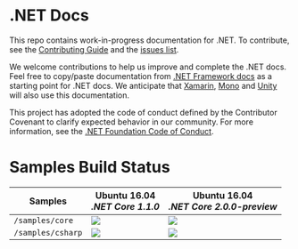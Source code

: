 # .NET Docs

This repo contains work-in-progress documentation for .NET. To contribute, see the [Contributing Guide](CONTRIBUTING.md) and the [issues list](https://github.com/dotnet/docs/issues). 

We welcome contributions to help us improve and complete the .NET docs. Feel free to copy/paste documentation from [.NET Framework docs](https://msdn.microsoft.com/library/w0x726c2.aspx) as a starting point for .NET docs. We anticipate that [Xamarin](http://developer.xamarin.com/api/root/classlib/), [Mono](http://docs.go-mono.com/?link=root%3a%2fclasslib) and [Unity](http://docs.unity3d.com/Manual/index.html) will also use this documentation.

This project has adopted the code of conduct defined by the Contributor Covenant
to clarify expected behavior in our community.
For more information, see the [.NET Foundation Code of Conduct](https://dotnetfoundation.org/code-of-conduct).
 
Samples Build Status
===

| Samples | Ubuntu 16.04<br/>_.NET Core 1.1.0_ | Ubuntu 16.04<br/>_.NET Core 2.0.0-preview_  |
| ------------- |------------| -----|
| `/samples/core` | ![](https://constructors.visualstudio.com/_apis/public/build/definitions/3186585f-1677-4c9e-a8b2-baac48a4032a/56/badge)| ![](https://constructors.visualstudio.com/_apis/public/build/definitions/3186585f-1677-4c9e-a8b2-baac48a4032a/57/badge) |
|`/samples/csharp`| ![](https://constructors.visualstudio.com/_apis/public/build/definitions/3186585f-1677-4c9e-a8b2-baac48a4032a/54/badge)| ![](https://constructors.visualstudio.com/_apis/public/build/definitions/3186585f-1677-4c9e-a8b2-baac48a4032a/55/badge) |
